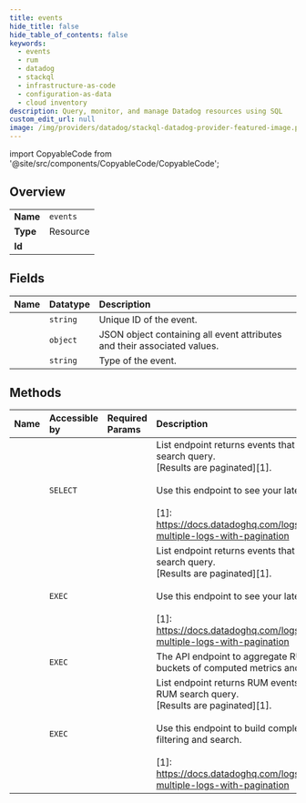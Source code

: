 ```yaml
---
title: events
hide_title: false
hide_table_of_contents: false
keywords:
  - events
  - rum
  - datadog    
  - stackql
  - infrastructure-as-code
  - configuration-as-data
  - cloud inventory
description: Query, monitor, and manage Datadog resources using SQL
custom_edit_url: null
image: /img/providers/datadog/stackql-datadog-provider-featured-image.png
---
```


import CopyableCode from '@site/src/components/CopyableCode/CopyableCode';




## Overview
<table><tbody>
<tr><td><b>Name</b></td><td><code>events</code></td></tr>
<tr><td><b>Type</b></td><td>Resource</td></tr>
<tr><td><b>Id</b></td><td><CopyableCode code="datadog.rum.events" /></td></tr>
</tbody></table>

## Fields
| Name | Datatype | Description |
|:-----|:---------|:------------|
| <CopyableCode code="id" /> | `string` | Unique ID of the event. |
| <CopyableCode code="attributes" /> | `object` | JSON object containing all event attributes and their associated values. |
| <CopyableCode code="type" /> | `string` | Type of the event. |
## Methods
| Name | Accessible by | Required Params | Description |
|:-----|:--------------|:----------------|:------------|
| <CopyableCode code="list_rum_events" /> | `SELECT` | <CopyableCode code="dd_site" /> | List endpoint returns events that match a RUM search query.<br />[Results are paginated][1].<br /><br />Use this endpoint to see your latest RUM events.<br /><br />[1]: https://docs.datadoghq.com/logs/guide/collect-multiple-logs-with-pagination |
| <CopyableCode code="_list_rum_events" /> | `EXEC` | <CopyableCode code="dd_site" /> | List endpoint returns events that match a RUM search query.<br />[Results are paginated][1].<br /><br />Use this endpoint to see your latest RUM events.<br /><br />[1]: https://docs.datadoghq.com/logs/guide/collect-multiple-logs-with-pagination |
| <CopyableCode code="aggregate_rum_events" /> | `EXEC` | <CopyableCode code="dd_site" /> | The API endpoint to aggregate RUM events into buckets of computed metrics and timeseries. |
| <CopyableCode code="search_rum_events" /> | `EXEC` | <CopyableCode code="dd_site" /> | List endpoint returns RUM events that match a RUM search query.<br />[Results are paginated][1].<br /><br />Use this endpoint to build complex RUM events filtering and search.<br /><br />[1]: https://docs.datadoghq.com/logs/guide/collect-multiple-logs-with-pagination |
